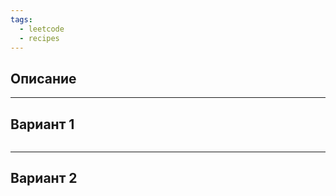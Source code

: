 ```yaml
---
tags:
  - leetcode
  - recipes
---
```

## Описание

---
## Вариант 1

```typescript

```

---
## Вариант 2

```typescript

```